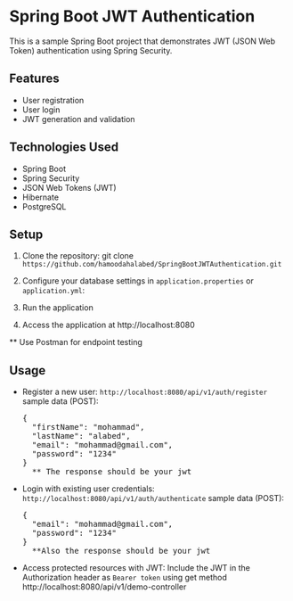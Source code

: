 # Spring Boot JWT Authentication

This is a sample Spring Boot project that demonstrates JWT (JSON Web Token) authentication using Spring Security.

## Features

- User registration
- User login
- JWT generation and validation

## Technologies Used

- Spring Boot
- Spring Security
- JSON Web Tokens (JWT)
- Hibernate
- PostgreSQL

## Setup

1. Clone the repository: git clone `https://github.com/hamoodahalabed/SpringBootJWTAuthentication.git`

2. Configure your database settings in `application.properties` or `application.yml`:

3. Run the application

4. Access the application at http://localhost:8080

** Use Postman for endpoint testing
## Usage

- Register a new user: `http://localhost:8080/api/v1/auth/register`
  sample data (POST):
  
  <pre>
  {
    "firstName": "mohammad",
    "lastName": "alabed",
    "email": "mohammad@gmail.com",
    "password": "1234"
  } 
    ** The response should be your jwt
</pre>

- Login with existing user credentials: `http://localhost:8080/api/v1/auth/authenticate`
  sample data (POST):
  
  <pre>
  {
    "email": "mohammad@gmail.com",
    "password": "1234"
  } 
    **Also the response should be your jwt
  </pre>
  
- Access protected resources with JWT: Include the JWT in the Authorization header as `Bearer token` using get method
  http://localhost:8080/api/v1/demo-controller
  
